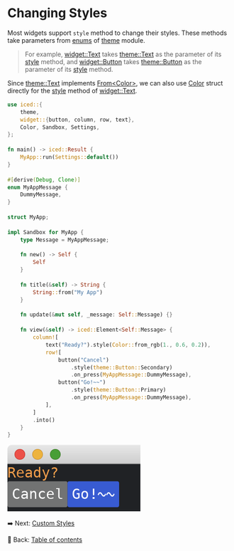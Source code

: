 # Changing Styles

Most widgets support `style` method to change their styles.
These methods take parameters from [enums](https://doc.rust-lang.org/std/keyword.enum.html) of [theme](https://docs.rs/iced/0.12.1/iced/theme/index.html) module.
> For example, [widget::Text](https://docs.rs/iced/0.12.1/iced/widget/type.Text.html) takes [theme::Text](https://docs.rs/iced/0.12.1/iced/theme/enum.Text.html) as the parameter of its [style](https://docs.rs/iced/0.12.1/iced/advanced/widget/struct.Text.html#method.style) method, and [widget::Button](https://docs.rs/iced/0.12.1/iced/widget/struct.Button.html) takes [theme::Button](https://docs.rs/iced/0.12.1/iced/theme/enum.Button.html) as the parameter of its [style](https://docs.rs/iced/0.12.1/iced/widget/struct.Button.html#method.style) method.

Since [theme::Text](https://docs.rs/iced/0.12.1/iced/theme/enum.Text.html) implements [From\<Color>](https://docs.rs/iced/0.12.1/iced/theme/enum.Text.html#impl-From%3CColor%3E-for-Text), we can also use [Color](https://docs.rs/iced/0.12.1/iced/struct.Color.html) struct directly for the [style](https://docs.rs/iced/0.12.1/iced/advanced/widget/struct.Text.html#method.style) method of [widget::Text](https://docs.rs/iced/0.12.1/iced/widget/type.Text.html).

```rust
use iced::{
    theme,
    widget::{button, column, row, text},
    Color, Sandbox, Settings,
};

fn main() -> iced::Result {
    MyApp::run(Settings::default())
}

#[derive(Debug, Clone)]
enum MyAppMessage {
    DummyMessage,
}

struct MyApp;

impl Sandbox for MyApp {
    type Message = MyAppMessage;

    fn new() -> Self {
        Self
    }

    fn title(&self) -> String {
        String::from("My App")
    }

    fn update(&mut self, _message: Self::Message) {}

    fn view(&self) -> iced::Element<Self::Message> {
        column![
            text("Ready?").style(Color::from_rgb(1., 0.6, 0.2)),
            row![
                button("Cancel")
                    .style(theme::Button::Secondary)
                    .on_press(MyAppMessage::DummyMessage),
                button("Go!~~")
                    .style(theme::Button::Primary)
                    .on_press(MyAppMessage::DummyMessage),
            ],
        ]
        .into()
    }
}
```

![Changing styles](./pic/changing_styles.png)

:arrow_right:  Next: [Custom Styles](./custom_styles.md)

:blue_book: Back: [Table of contents](./../README.md)
